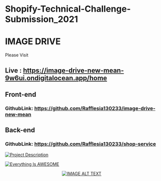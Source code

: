 # Shopify-Technical-Challenge-Submission_2021

# IMAGE DRIVE
Please Visit
## Live : https://image-drive-new-mean-9w6ui.ondigitalocean.app/home


## Front-end

### GithubLink: https://github.com/Rafflesia130233/image-drive-new-mean

## Back-end

### GithubLink: https://github.com/Rafflesia130233/shop-service

  
  [![Project Description](https://image-drive-new-mean-9w6ui.ondigitalocean.app/home)](https://www.youtube.com/watch?v=HyjYL0eW-IY "An application for buying and selling artworks, What's there and What's required - Click to Watch!")
  
  [![Everything Is AWESOME](https://www.youtube.com/watch?v=HyjYL0eW-IY)](https://www.youtube.com/watch?v=HyjYL0eW-IY "Everything Is AWESOME")
  
  <div align="center">
  <a href="https://www.youtube.com/watch?v=YOUTUBE_VIDEO_ID_HERE"><img src="https://img.youtube.com/vi/YOUTUBE_VIDEO_ID_HERE/0.jpg" alt="IMAGE ALT TEXT"></a>
</div>



